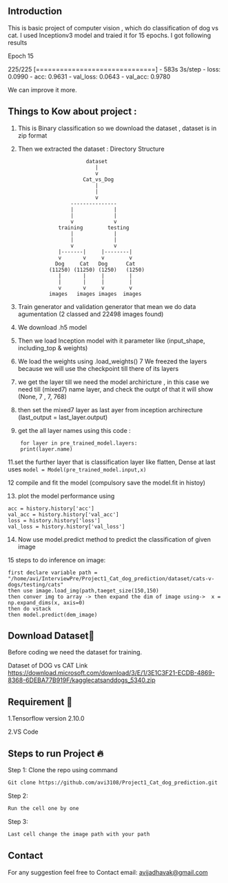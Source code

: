 ## Introduction

This is basic project of computer vision , which do classification of dog vs cat.
I used Inceptionv3 model and traied it for 15 epochs. 
I got following results 

Epoch 15

225/225 [==============================] - 583s 3s/step - loss: 0.0990 - acc: 0.9631 - val_loss: 0.0643 - val_acc: 0.9780

We can improve it more.


## Things to Kow about project :
1. This is Binary classification so we download the dataset , dataset is in zip format

2. Then we extracted the dataset : Directory Structure

                             dataset
                                |
                                v
                            Cat_vs_Dog
                                |
                                |
                                v
                        ---------------
                        |             |
                        |             |
                        v             v
                    training        testing
                        |             |
                        |             | 
                        v             v
                    |-------|     |--------|  
                    v       v     v        v
                   Dog     Cat   Dog      Cat
                 (11250) (11250) (1250)   (1250)
                    |       |     |        |
                    |       |     |        |
                    v       v     v        v
                 images   images images  images

3. Train generator and validation generator that mean we do data agumentation
    (2 classed and 22498 images found)

4. We download .h5 model 
5. Then we load Inception model with it parameter like (input_shape, including_top & weights)
6. We load the weights using .load_weights() 
7 We freezed the layers because we will use the checkpoint till there of its layers
8. we get the layer till we need the model archiricture , in this case we need till (mixed7) name layer, and check the outpt of that it will show (None, 7 , 7, 768)
9. then set the mixed7 layer as last ayer from inception archirecture (last_output = last_layer.output)
10. get the all layer names using this code :
```
    for layer in pre_trained_model.layers:
    print(layer.name)
```

11.set the further layer that is classification layer like flatten, Dense at last uses 
   ``` model = Model(pre_trained_model.input,x) ```

12 compile and fit the model (compulsory save the model.fit in histoy)

13. plot the model performance using
```
acc = history.history['acc']
val_acc = history.history['val_acc']
loss = history.history['loss']
val_loss = history.history['val_loss']
```

14. Now use model.predict method to predict the classification of given image

15 steps to do inference on image:

    first declare variable path =  "/home/avi/InterviewPre/Project1_Cat_dog_prediction/dataset/cats-v-dogs/testing/cats"
    then use image.load_img(path,taeget_size(150,150)
    then conver img to array -> then expand the dim of image using->  x = np.expand_dims(x, axis=0)
    then do vstack 
    then model.predict(dem_image)


## Download Dataset📝  
Before coding we need the dataset for training. 

Dataset of DOG vs CAT Link
https://download.microsoft.com/download/3/E/1/3E1C3F21-ECDB-4869-8368-6DEBA77B919F/kagglecatsanddogs_5340.zip

##  Requirement 🚀  
1.Tensorflow version 2.10.0

2.VS Code


## Steps to run Project  🔥 

Step 1: Clone the repo using command 

```bash
Git clone https://github.com/avi3108/Project1_Cat_dog_prediction.git
```

Step 2:

```bash
Run the cell one by one
```

Step 3:

```bash
Last cell change the image path with your path
```

## Contact
For any suggestion feel free to Contact email: avijadhavak@gmail.com